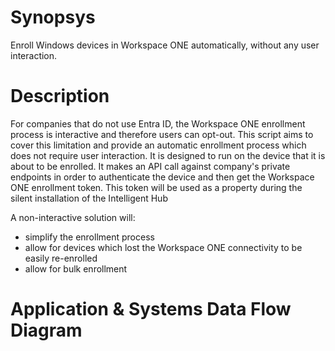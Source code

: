# Synopsys
Enroll Windows devices in Workspace ONE automatically, without any user interaction.

# Description
For companies that do not use Entra ID, the Workspace ONE enrollment process is interactive and therefore users can opt-out.
This script aims to cover this limitation and provide an automatic enrollment process which does not require user interaction.
It is designed to run on the device that it is about to be enrolled. It makes an API call against company's private endpoints in order to authenticate the device and then get the Workspace ONE enrollment token.
This token will be used as a property during the silent installation of the Intelligent Hub

A non-interactive solution will:
 - simplify the enrollment process
 - allow for devices which lost the Workspace ONE connectivity to be easily re-enrolled
 - allow for bulk enrollment

# Application & Systems Data Flow Diagram



